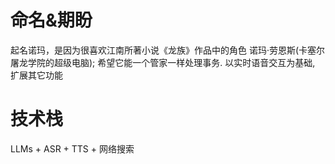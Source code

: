 <!--
 * @Author: Sanfor Chow
 * @Date: 2024-05-09 17:01:36
 * @LastEditors: Sanfor Chow
 * @LastEditTime: 2024-05-09 17:09:02
 * @FilePath: /norma/README.md
-->
# 命名&期盼
起名诺玛，是因为很喜欢江南所著小说《龙族》作品中的角色 诺玛·劳恩斯(卡塞尔屠龙学院的超级电脑); 希望它能一个管家一样处理事务.
以实时语音交互为基础, 扩展其它功能

# 技术栈
LLMs + ASR + TTS + 网络搜索
